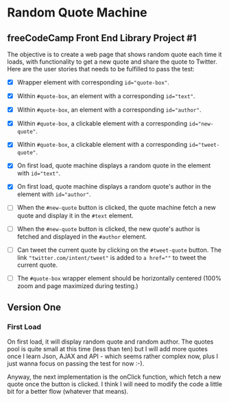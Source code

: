 # Random Quote Machine
## freeCodeCamp Front End Library Project #1

The objective is to create a web page that shows random quote each time it loads, with functionality to get a new quote and share the quote to Twitter. Here are the user stories that needs to be fulfilled to pass the test: 

- [X] Wrapper element with corresponding `id="quote-box"`.
- [X] Within `#quote-box`, an element with a corresponding `id="text"`.
- [X] Within `#quote-box`, an element with a corresponding `id="author"`.
- [X] Within `#quote-box`, a clickable element with a corresponding `id="new-quote"`.
- [X] Within `#quote-box`, a clickable element with a corresponding `id="tweet-quote"`.
- [X] On first load, quote machine displays a random quote in the element with `id="text"`. 
- [X] On first load, quote machine displays a random quote's author in the element with `id="author"`.
- [ ] When the `#new-quote` button is clicked, the quote machine fetch a new quote and display it in the `#text` element.
- [ ] When the `#new-quote` button is clicked, the new quote's author is fetched and displayed in the `#author` element.
- [ ] Can tweet the current quote by clicking on the `#tweet-quote` button. The link `"twitter.com/intent/tweet"` is added to `a href=""` to tweet the current quote.
- [ ] The `#quote-box` wrapper element should be horizontally centered (100% zoom and page maximized during testing.)


## Version One
### First Load

On first load, it will display random quote and random author. The quotes pool is quite small at this time (less than ten) but I will
add more quotes once I learn Json, AJAX and API - which seems rather complex now, plus I just wanna focus on passing the test for now :-).

Anyway, the next implementation is the onClick function, which fetch a new quote once the button is clicked. I think I will need to modify
the code a little bit for a better flow (whatever that means). 

